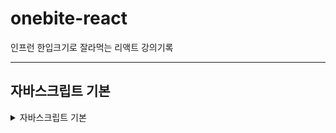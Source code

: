 # onebite-react

인프런 한입크기로 잘라먹는 리액트 강의기록

---

## 자바스크립트 기본

<details>
<summary>자바스크립트 기본</summary>
<div markdown="1">

<details>
<summary>변수와 상수</summary>
<div markdown="1">

### 1. 변수와 상수

값을 저장하는 **박스**와 같은 역할을 합니다.

- 선언한다: 변수/상수를 만들 때 이름을 붙이고 값을 정함
- 초기화 한다: 선언된 변수/상수에 저장할 초기값을 할당
- 네이밍/명명: 변수/상수에 이름을 붙임
- 같은 블록 범위에서 중복된 이름으로 다시 선언할 수 없음

#### 1) 변수

- 변수는 언제든지 값의 변경이 가능
- 값이 변경 가능하기 때문에 초기값을 설정하지 않아도 됨
- 초기값을 설정하지 않으면 값이 없다는 의미인 undefined가 출력

```javascript
let age = 27; // age로 변수 선언하고 27값을 주어 초기화
let age; // undefined로 출력, 중복이름 선언 불가

age = 30; // 변수 값 변경
```

#### 2) 상수

- 변수와 다르게 선언 한 후에는 값을 변경 할 수 없음 초기화된 값 유지
- 변경 할 수 없거나 변하지 않아야 할 때 사용하여 선언
- 값을 변경 할 수 없기 때문에 초기화가 반드시 필요

```javascript
const birth = "1990. 11. 21"; // birth로 선언하고 초기화 반드시
const birth; // 초기화 선언 하지않으면 오류 초기화 반드시

birth = "1997. 11. 21"; // 변경 불가능 오류
```

#### 3) 네이밍 규칙/변수 명명규칙

1. $, \_ 제외한 기호는 사용 할 수 없다.
2. 숫자로 시작할 수 없다.
3. 예약어(문법용어)를 사용할 수 없다.
4. 협업을 위해 의미있는 단어의 조합으로 네이밍 짖기
</div>
</details>

<details>
<summary>자료형(Type)</summary>
<div markdown="1">

### 2. 자료형(Type)

동일한 속성이나 특성을 가진 원소들의 집합

#### 1) 원시타입 : 프로그래밍에 있어 기본적인 타입

##### a. number

- 양수 무한대 infinity
- 음수 무한대 -infinity
- 수치연산 실패 결과값 NaN(not a number) (ex: 문자열 + 숫자 같은 말도 안되는 연산 하면 나옴

##### b. string

- ${변수/상수명}`을 활용하여 스트링에 변수 적용

```javascript
let myName = "윤혜경";
let myCompany = "aicess";

let introduceText = `${myName}은 ${myLocation}에 다닙니다.`;
```

##### c. boolean

- 참/거짓

```javascript
let isSwitchOn = true; // 스위치가 on이면 true 이다 \
let isEmpty = false;

// boolean 변수명은 'is = ~이다' 를 붙임
```

##### d. null

- 아무것도 없는 상태

```javascript
let empty = null;
```

##### e. undefined

- 값이 할당 안된 상태

```javascript
let empty;

console.log(empty); // undefined 출력
```

#### 2) 객체타입

##### a. object

- array
- function
- RegexExp
</div>
</details>

<details>
<summary>형 변환(Type Casting)</summary>
<div markdown="1">

### 3. 형 변환(Type Casting)

값의 타입을 다른 타입으로 변경

#### 1) 묵시적 형 변환 (암묵적) : 자바스크립트 엔진이 알아서 형 변환

- 특정 하나의 변수의 값을 형변환 했을때 오류가 나지않고 연산이 잘 될 수 있는 경우에 만 묵시적 형 변환이 일어남

```javascript
let num = 10;
let str = "20";

const result = num + str;
console.log(result); // 1020 출력 -> num이 string으로 js가 알아서 형 변환
```

#### 2) 명시적 형 변환 : 개발자가 직접 형 변환을 일으킴

- 내장함수(js 기본적 제공 함수)등을 이용해 직접 형 변환 실시

##### a. 문자열 → 숫자

```javascript
let str1 = "10";
let strToNum1 = Number(str1);

let str2 = "10개";
let strToNum2 = parseInt(str2);

console.log(strToNum1); // 10
console.log(strToNum2); // 10
```

##### b. 숫자 → 문자

```javascript
let num1 = 20;
let numToStr1 = String(str1);

console.log(numToStr1 + "입니다."); // 20입니다.
```

</div>
</details>

<details>
<summary>연산자(Operator)</summary>
<div markdown="1">

### 4. 연산자(Operator)란?

- 프로그래밍에서의 다양한 연산을 위한 기호, 키워드

#### 1) 대입 연산자 : ex) let var1 = 1; 에서 =이 대입연산자

#### 2) 산술 연산자 : +, -, \*, /, %

#### 3) 복합 대입 연산자

```javascript
let num = 10;
num = num + 20; //을 줄여서
num += 20; // 으로 사용하는 것 +=는 복합 대입 연산자
num -= 20; // -10
num *= 20; // 200
num /= 20; // 0.5
num %= 20; // 1
```

#### 4) 증감 연산자

```javascript
let num = 10;
num++; //1만 증감 변수명 뒤에 ++하면 라인이 끝나고 증감
console.log(num); // 11 후위연산

let num2 = 10;
console.log(num++); // 10출력 다음라인 되어야 1추가
// 해당라인에 증감 하고 싶다면 복합대행 연산자 사용 하거나
console.log((num2 += 1)); // 11
console.log(++num2); // 11 전위연산 라인에 바로 적용

let num3 = 10;
console.log(--num3); // 9 전위연산
console.log(num3--); // 9 후위연산
console.log(num3); // 8 후위연산 적용됨
```

#### 5) 논리 연산자 : boolean 값을 다룰때 사용

- or : true || false 둘중 하나만 참
- and : ture && false 둘다 참
- not : !ture 반대

```javascript
let or = true || false; // 둘중 하나만 조건이 true면 true
let and = true && false; // 둘다 true여야 하는데 아니여서 false 출력
let not = !true; // ture의 반대

console.log(or, and, not); // true, false, false
```

#### 6) 비교 연산자 : 두개의 값을 비교하는 연산자

- === : 서로 값과 자료형 타입이 같은 지 비교
- !== : 서로 값이 같지 않은 지 비교
- == : 자료형 타입은 비교하지 않고 값이 같은 지 만 비교
- `>, <` : 대/소 비교
- `>=, <=` : 크거나 같은, 작거나 같은 값의 비교

```javascript
let comp1 = 1 === 2;
let comp2 = 1 !== 2;
let comp3 = 1 === "1";
let comp4 = 1 == "1";

console.log(comp1); // 값이 달라서 false
console.log(comp2); // 같지 않아서 true
console.log(comp3); // 자료형 타입이 달라서 false
console.log(comp4); // 자료형은 비교하지 않고 값만 비교 하기 때문에 true

let comp5 = 2 > 1; // 2보다 작음 true
let comp6 = 2 < 1; // 2보다 크지 않음 false

let comp7 = 2 >= 2; // 2보다 작거나 같음 true
let comp8 = 2 <= 2; // 2보다 크거나 같음 true
```

#### 7) null 병합 연산자 : 존재하는 값을 추려내는 연산자

- null, undefined가 아닌 값을 찾아내는 연산자

```javascript
let var1;
let var2 = 10;
let var3 = 20;

let var4 = var1 ?? var2; // 양쪽 피연산자(참여하는)값 중에 null, undefined가 아닌 값을 찾아내서 var4에 저장
console.log(var4); // 10

let var5 = var1 ?? var3;
console.log(var5); // 20

let var6 = var2 ?? var3; // 피연산자가 둘다 null, undefined가 아닌경우 처음에 적힌 var2값 저장
console.log(var6); // 10
let var7 = var3 ?? var2; // 피연산자가 둘다 null, undefined가 아닌경우 처음에 적힌 var3값 저장
console.log(var7); // 20

let userName = "윤혜경"; // let userName; 선언되면 Console.log에 굥굥이 출력
let userNicName = "굥굥이";
let displayName = userName ?? userNicName; // userName이 존재한다면 userName값을 저장하고, userName값이 없다면 userNicName의 값이 저장됨
console.log(displayName); // 윤혜경
```

#### 8) type of 연산자 : 값의 타입을 문자열로 변환하는 기능을 하는 연산자

- null, undefined가 아닌 값을 찾아내는 연산자

```javascript
let var8 = 1; // 자바스크립트 변수는 숫자값을 넣고 변수에 문자값을 넣는게 가능 변수 타입이 고정되어 있지 않음
var8 = "hellow";

let t1 = typeof var8; // hellow라는 문자열이기 때문에
console.log(t1); // string
```

#### 9) 삼항 연산자 : 항을 3개 사용하는 연산자

- 항을 3개 사용하는 연산자
- 조건식을 이용해서 참, 거짓일 때의 값을 다르게 반환
- 항이란? userName ?? userNicName 이 식에서 userName, userNicName이 각각 항이고, userName ?? userNicName는 2항

```javascript
let var9 = 10;

// 요구사항 : 변수 res에 var9의 값이 짝수-> "짝", 홀수-> "홀"
let res = var9 % 2 === 0 ? "짝수" : "홀수";
console.log(res); // 짝수
```

</div>
</details>

<details>
<summary>조건문(Conditional Statement)</summary>
<div markdown="1">

### 5. 조건문(Conditional Statement)이란?

특정 조건을 만족했을 때에만 실행되는 코드를 작성하기 위한 문법
대표적으로 if, switch 조건문

#### 1) if

```javascript
let num = 10;
if (num >= 10) {
  // 조건이 참
  console.log("num은 10 이상입니다.");
  console.log("조건이 참 입니다!");
} else if (num >= 5) {
  // 첫번째 조건이 만족되지 않을 때
  // else if는 갯수 제한이 없음
  console.log("num은 3이상 입니다.");
} else if (num >= 3) {
  console.log("num은 3 이상입니다.");
} else {
  // 조건 거짓  else: 그렇지 않으면
  console.log("조건이 거짓입니다!");
}
```

#### 2) switch

- if문과 기능 자체는 동일
- 다수의 조건을 처리할 때 if보다 더 직관적

```javascript
let animal = "cat"; // 어떠한

switch (
  animal // animal 변수 조건과 맞는 case를 위에서 부터 아래로 쭉 내려오며 비교함 그래서 모든 코드 수행되어 모든 콘솔 다 실행
) {
  case "cat": {
    console.log("고양이");
    break; // 조건이 되면 switch문 종료
  }
  case "dog": {
    console.log("강아지");
    break;
  }
  case "bear": {
    console.log("곰");
    break;
  }
  case "snake": {
    console.log("뱀");
    break;
  }
  case "tiger": {
    console.log("호랑이");
    break;
  }
  default: {
    // 모든 조건에 일치하는 case가 없을 때 (if문의 else 같은 기능)
    console.log("그런 동물은 전 모릅니다.");
  }
}
```

</div>
</details>

<details>
<summary>조건문(Conditional Statement)</summary>
<div markdown="1">

### 6. 반복문(Loop, Iteration)이란?

어떠한 동작을 반복해서 수행할 수 있도록 만들어 주는 문법

#### for문

- 초기식 : for문 내부에서 사용하는 특별한 변수(반복이 몇번 카운트 -> 카운트변수 라고 부름)를 초기화
- 조건식 : 반복문이 언제까지 반복할 것인지 참일 때만 반복, 거짓일 때 반복 멈춤
- 증감식 : 매번 반복마다 카운터 변수를 증감시키는 역할 -> 몇번 반복되었는 지 알 수 있음

```javascript
for (let idx = 0; idx < 5; idx++) {
  // 초기식; 조건식; 증감식; 순서로 작성 idx 변수가 5보다 미만일 때 까지 반복수행하고 매 반복마다 idx값을 1씩 증가 (0, 1, 2, 3, 4)
  console.log("반복문"); // 4 반복문
  console.log(idx); // 0, 1, 2, 3, 4
}

// idx의 값이 5이상이 되면 종료하고 싶은데 조건식을 건들이지 않고 하는 방법
for (let idx = 0; idx <= 10; idx++) {
  console.log("반복문"); // 4 반복문
  console.log(idx); // 0, 1, 2, 3, 4, 5

  if (idx >= 5) {
    break;
  }
}

// 반복의 회차를 건너뛰는 방법
for (let idx = 0; idx <= 10; idx++) {
  if (idx % 2 === 0) {
    continue; // 조건의 true면 해당 회차에서 아래의 조건문이 실행되지 않고 다음 회차로 넘어가서 실행됨
  }

  if (idx >= 5) {
    break;
  }

  console.log(idx); // 1, 3, 5
}
```

</div>
</details>

<details>
<summary>함수</summary>
<div markdown="1">

### 7. 함수

공통으로 자주 사용되는 유사한 코드들을 묶어 이름을 붙이고 해당 기능이 필요 할 때 함수의 이름 만 불러서 간단하고 간결하게 기능을 가저다 쓸 수 있도록 하는 자바스크립트 문법

- 함수선언 : 함수를 새롭게 만드는 행위 선언했다고 실행되는게 아님
- 함수호출 : 함수 실행
- 함수가 호출되면 선언한 함수 내부로 실행 순서가 넘어감

  1. 함수선언
  2. 호출전 콘솔 실행
  3. greating 함수 실행
  4. 포탈을 타고 넘어가는 것처럼 greating 함수 내부 실행
  5. 호출 후 콘솔 실행

- 중첩함수 : 함수 안에 또 다른 함수 가능
- 매개변수 : 선언하고 싶은 변수에 전달받은 인수를 저장 함수 내부에서 사용
- 인수 : 함수 호출할 때 정해준 매개변수의 값
- 호이스팅 : 끌어올리다 라는 뜻 내부적으로 자바스크립트에서 알아서 끌어올려 실행함 호이스팅 덕분에 유연하게 코딩 가능(함수의 호출보다 함수를 아래에 두어도 문제없이 실행됨)

```javascript
function greating() {
  console.log("안녕하세요");
}

console.log("호출 전");

greating(); // 소괄호 반드시 작성

console.log("호출 후");

function getAear(width, height) {
  // 선언하고 싶은 변수 선언 width 에 10 저장, height에 20저장 매개변수
  let area = width * height;

  console.log(area); // 200

  // 중첩함수
  function another() {
    console.log("another"); // another
  }

  another(); // 중첩함수 호출 // another

  return area; // 반환값
}

let area1 = getAear(10, 20); // 반환값을 변수에 담아 활용 가능
console.log(area1); // 200

getAear(10, 20); // 인수 전달
getAear(30, 20); // 인수 전달
getAear(120, 200); // 인수 전달

// 호이스팅으로 함수호출이 함수선언보다 윗라인에 있어도 실행됨
getAear(10, 20);

function getAear(width, height) {
  let area = width * height;

  console.log(area);

  function another() {
    console.log("another");
  }

  another();

  return area;
}
```

#### 화살표 함수

```javascript
let varC = () => {
  return 1;
};
console.log(varC()); // 1

// 더 간결하게 표현
let varD = () => 1;
console.log(varD()); // 1

let varE = (value) => {
  console.log(value);
  return value + 1;
};
console.log(varE(10)); // 11
```

#### 콜백함수

- 자신이 아닌 다른 함수에 인수로써 전달된 함수를 의미
- 콜백함수는 main 함수애서 원하는 타이밍에 실행 가능
- 콜백함수를 활용하면 더 효율적인 코드 생성

```javascript
// 1. 콜백 함수

function main(value) {
  console.log(1);
  console.log(2);
  value();
  console.log("end");
}

function sub() {
  // 인수로 전달되는 함수 콜백함수
  console.log("sub");
}

main(sub); // console에 sub 함수 출력
// 1 > 2 > sub > end 순서로 출려되어 콜백함수는 main 함수가 언제든지 원하는 타이밍에 실행 가능함

main(function sub1() {
  // 익명함수 형식으로 사용 가능
  console.log("sub");
});

// 2. 콜백함수 응용

function repeat(count) {
  for (let idx = 1; idx <= count; idx++) {
    console.log(idx);
  }
}

function repeatDouble(count) {
  for (let idx = 1; idx <= count; idx++) {
    console.log(idx * 2);
  }
}

repeat(5); // 1 > 2 > 3 > 4 > 5 순서로 출력
repeatDouble(5); // 2 > 4 > 6 > 8 > 10 순서로 출력

// 구조가 흡사한 함수들을 만들 때 마다 복붙하여 작업하면 중복 코드를 발생시켜 좋지 않은 함수 > 콜백함수를 활용하면 더 효율적인 코드 생성

function repeat(count, callback) {
  for (let idx = 1; idx <= count; idx++) {
    callback(idx);
  }
}

repeat(5, function (idx) {
  console.log(idx); // 1 > 2 > 3 > 4 > 5 순서로 출력
});

// 더블 기능
repeat(5, (idx) => {
  console.log(idx * 2); // 2 > 4 > 6 > 8 > 10 순서로 출력
});

// 트리플 기능
repeat(5, (idx) => {
  console.log(idx * 3); // 3 > 6 > 9 > 12 > 15 순서로 출력
});
```

</div>
</details>

<details>
<summary>스코프(scope)</summary>
<div markdown="1">

### 8. 스코프(scope)란?

- 우리말로 "범위"를 뜻함
- 변수나 함수에 접근하거나 호풀할 수 있는 범위를 말함

#### 1) 전역 스코프

- 전체 영역에서 접근 가능

```javascript
let a = 1; // 전역

function funcA() {
  console.log(a);
}

funcA(); // 1 출력
```

#### 2) 지역 스코프

- 특정 영역에서 만 접근 가능
- 조건문, 반복문 안에서의 함수 선언식은 지역 스코프를 가지지 않음

```javascript
function funcA() {
  let b = 2; // 지역

  function funcB() {} // 함수 선언식 안에서 지역 스코프
}

console.log(b); // 스코프 외부 출력으로 오류 발생
funcB(); // 스코프 외부 출력으로 오류 발생

if (true) {
  let c = 1;
  function funcC() {
    // 조건문 안에서 함수 선언식은 지역 스코프를 가지지 않음
    console.log(33);
  }
}

console.log(c); // 스코프 외부 출력으로 오류 발생
funcC(); // 33 출력

for (let i = 0; i < 10; i++) {
  let d = 1;
  function funcD() {
    // 반복문 안에서 함수 선언식은 지역 스코프를 가지지 않음
    console.log(44);
  }
}

console.log(i); // 스코프 외부 출력으로 오류 발생
funcD(); // 44 출력
```

</div>
</details>

<details>
<summary>객체(Object)</summary>
<div markdown="1">

### 9. 객체(Object)란?

- 원시 타입이 아닌 객체 타입의 자료형(DataType)
- 여러가지 값을 동시에 저장할 수 있는 자료형을 의미
- array, function, regexExp
- 객체를 이용하면 현실세계에 존재하는 어떤 사물이나 개념을 표현하기 용이함
</div>
</details>

<details>
<summary>배열(Array)</summary>
<div markdown="1">

### 10. 배열(Array)란?

- 원시 타입이 아닌 객체 타입의 자료형(DataType)
- 여러가지 값을 동시에 저장할 수 있는 자료형을 의미
- array, function, regexExp
- 객체를 이용하면 현실세계에 존재하는 어떤 사물이나 개념을 표현하기 용이함

</div>
</details>

--
